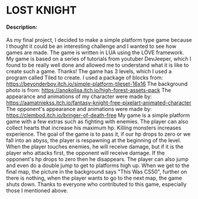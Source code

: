 # LOST KNIGHT
#### Description:
As my final project, I decided to make a simple platform type game because I thought it could be an interesting challenge and I wanted to see how games are made. The game is written in LUA using the LÖVE framework. My game is based on a series of tutorials from youtuber DevJeeper, which I found to be really well done and allowed me to understand what it is like to create such a game. Thanks! The game has 3 levels, which I used a program called Tiled to create. I used a package of blocks from: https://beyonderboy.itch.io/simple-platform-tileset-16x16
The background photo is from:
https://anokolisa.itch.io/high-forest-assets-pack
The appearance and animations of my character were made by:
https://aamatniekss.itch.io/fantasy-knight-free-pixelart-animated-character
The opponent's appearance and animations were made by:
https://clembod.itch.io/bringer-of-death-free
My game is a simple platform game with a few extras such as fighting with enemies. The player can also collect hearts that increase his maximum hp. Killing monsters increases experience. The goal of the game is to pass it, if our hp drops to zero or we fall into an abyss, the player is respawning at the beginning of the level. When the player touches enemies, he will receive damage, but if it is the player who attacks first, the opponent will receive damage. If the opponent's hp drops to zero then he disappears. The player can also jump and even do a double jump to get to platforms high up. When we get to the final map, the picture in the background says "This Was CS50", further on there is nothing, when the player wants to go to the next map, the game shuts down.
Thanks to everyone who contributed to this game, especially those I mentioned above. 
